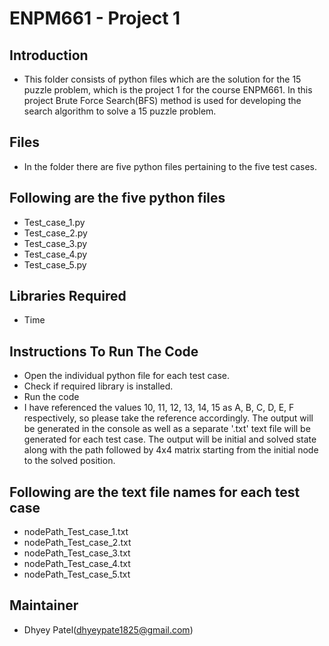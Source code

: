 # ENPM661 - Project 1

## Introduction
* This folder consists of python files which are the solution for the 15 puzzle problem, which is the project 1 for the course ENPM661. In this project Brute Force Search(BFS) method is used for developing the search algorithm to solve a 15 puzzle problem.

## Files
* In the folder there are five python files pertaining to the five test cases.

## Following are the five python files
* Test_case_1.py
* Test_case_2.py
* Test_case_3.py
* Test_case_4.py
* Test_case_5.py

## Libraries Required
* Time

## Instructions To Run The Code
* Open the individual python file for each test case.
* Check if required library is installed.
* Run the code
* I have referenced the values 10, 11, 12, 13, 14, 15 as A, B, C, D, E, F respectively, so please take the reference accordingly. The output will be generated in the console as well as a separate '.txt' text file will be generated for each test case. The output will be initial and solved state along with the path followed by 4x4 matrix starting from the initial node to the solved position.

## Following are the text file names for each test case
* nodePath_Test_case_1.txt
* nodePath_Test_case_2.txt
* nodePath_Test_case_3.txt
* nodePath_Test_case_4.txt
* nodePath_Test_case_5.txt

## Maintainer
* Dhyey Patel(dhyeypate1825@gmail.com)
